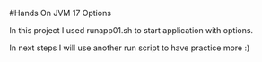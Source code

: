 #Hands On JVM 17 Options

In this project I used runapp01.sh to start application with options.

In next steps I will use another run script to have practice more :)
